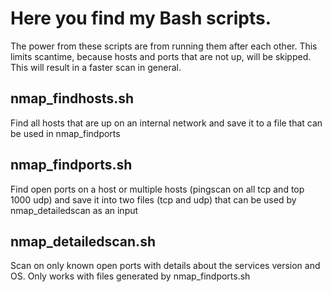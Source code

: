 # Here you find my Bash scripts.

The power from these scripts are from running them after each other. This limits scantime, because hosts and ports that are not up, will be skipped. This will result in a faster scan in general.

## nmap_findhosts.sh

Find all hosts that are up on an internal network and save it to a file that can be used in nmap_findports

## nmap_findports.sh

Find open ports on a host or multiple hosts (pingscan on all tcp and top 1000 udp) and save it into two files (tcp and udp) that can be used by nmap_detailedscan as an input

## nmap_detailedscan.sh

Scan on only known open ports with details about the services version and OS. Only works with files generated by nmap_findports.sh
